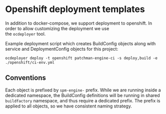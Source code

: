 # Openshift deployment templates
In addition to docker-compose, we support deployment to openshift. In order to allow customizing the deployment we use\
the `ocdeployer` tool.

Example deployment script which creates BuildConfig objects along with service and DeploymentConfig objects for this 
project:

```ocdeployer deploy -t openshift patchman-engine-ci -s deploy,build -e ./openshift/ci-env.yml```


## Conventions
Each object is prefixed by `spm-engine-` prefix. While we are running inside a dedicated namespace, the BuildConfig
definitions will be running in shared `buildfactory` namespace, and thus require a dedicated prefix. 
The prefix is applied to all objects, so we have consistent naming strategy.

